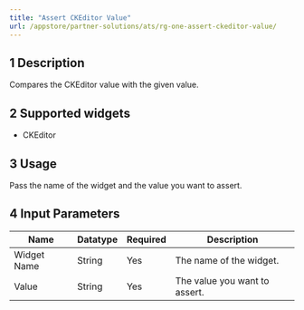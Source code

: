 ```yaml
---
title: "Assert CKEditor Value"
url: /appstore/partner-solutions/ats/rg-one-assert-ckeditor-value/
---
```


## 1 Description

Compares the CKEditor value with the given value.

## 2 Supported widgets

* CKEditor

## 3 Usage

Pass the name of the widget and the value you want to assert.

## 4 Input Parameters

Name | Datatype | Required | Description
---- | -------- | ------- |---------------
Widget Name | String | Yes | The name of the widget.
Value | String | Yes | The value you want to assert.
